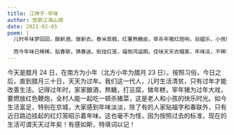 ```yaml
---
title: 江神子·年味
author: 放歌江海山阙
date: 2021-02-05
poem: |
  儿时年味梦回回，酿新酒，做新衣。舂米蒸糕，红薯熬糖皮。宰杀年猪红炮响，翁媪乐，小孩嬉。

  而今年味已稀稀，贴春联，猜春迷。街挂红笼，福倒鸿运期。佳味天天衣帽美，年味淡，不稀奇。
---
```


今天是腊月 24 日，在南方为小年（北方小年为腊月 23 日）。按照习俗，今日之后，直到腊月三十日，天天为过年。我们这一代人，儿时生活清贫，只有过年才能改善生活。记得过年时，家家酿酒，熬糖，打豆腐，做年糕，宰年猪为过年大戏，要燃放红色鞭炮，全村人能一起吃一顿杀猪菜，这是老人和小孩的快乐时光。如今生活富足，特别在京城，大家感到年味淡淡，除了有的人家贴福字和春联外，只有近日路边挂起的红灯笼昭示着年味。这也毫不为怪，因为按照过去的标准，现在的生活可谓天天过年矣！有感如斯，特填词以记！
